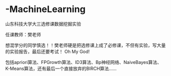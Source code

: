# -MachineLearning
山东科技大学大三选修课数据挖掘实验

任课教师：樊老师

想混学分的同学慎选！！樊老师硬是把选修课上成了必修课，不但有实验，写大量的实验报告，最后还要考试！ Oh My God!

包括apriori算法、FPGrowth算法、ID3算法、Bp神经网络、NaiveBayes算法、K-Means算法，还有最后一个直接放弃的BIRCH算法......
